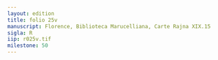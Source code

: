 ```yaml
---
layout: edition
title: folio 25v
manuscript: Florence, Biblioteca Marucelliana, Carte Rajna XIX.15
sigla: R
iip: r025v.tif
milestone: 50
---
```

